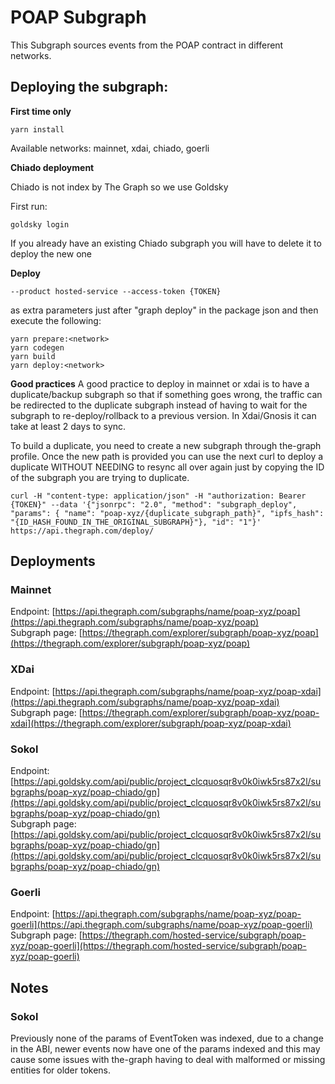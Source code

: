 # POAP Subgraph

This Subgraph sources events from the POAP contract in different networks.

## Deploying the subgraph:

**First time only**
```ssh
yarn install
```

Available networks: mainnet, xdai, chiado, goerli

**Chiado deployment**

Chiado is not index by The Graph so we use Goldsky

First run:

```ssh
goldsky login
```

If you already have an existing Chiado subgraph you will have to delete it to deploy the new one

**Deploy** 

```
--product hosted-service --access-token {TOKEN} 
```
as extra parameters just after "graph deploy" in the package json and then execute the following:

```ssh
yarn prepare:<network>
yarn codegen
yarn build
yarn deploy:<network>
```

**Good practices**
A good practice to deploy in mainnet or xdai is to have a duplicate/backup subgraph so that if something goes wrong, the traffic can be redirected to the duplicate subgraph instead of having to wait for the subgraph to re-deploy/rollback to a previous version. In Xdai/Gnosis it can take at least 2 days to sync.

To build a duplicate, you need to create a new subgraph through the-graph profile. Once the new path is provided you can use the next curl to deploy a duplicate WITHOUT NEEDING to resync all over again just by copying the ID of the subgraph you are trying to duplicate.

```ssh
curl -H "content-type: application/json" -H "authorization: Bearer {TOKEN}" --data '{"jsonrpc": "2.0", "method": "subgraph_deploy", "params": { "name": "poap-xyz/{duplicate_subgraph_path}", "ipfs_hash": "{ID_HASH_FOUND_IN_THE_ORIGINAL_SUBGRAPH}"}, "id": "1"}' https://api.thegraph.com/deploy/
```

## Deployments

### Mainnet
Endpoint: [https://api.thegraph.com/subgraphs/name/poap-xyz/poap](https://api.thegraph.com/subgraphs/name/poap-xyz/poap) \
Subgraph page: [https://thegraph.com/explorer/subgraph/poap-xyz/poap](https://thegraph.com/explorer/subgraph/poap-xyz/poap)

### XDai
Endpoint: [https://api.thegraph.com/subgraphs/name/poap-xyz/poap-xdai](https://api.thegraph.com/subgraphs/name/poap-xyz/poap-xdai) \
Subgraph page: [https://thegraph.com/explorer/subgraph/poap-xyz/poap-xdai](https://thegraph.com/explorer/subgraph/poap-xyz/poap-xdai)


### Sokol
Endpoint: [https://api.goldsky.com/api/public/project_clcquosqr8v0k0iwk5rs87x2l/subgraphs/poap-xyz/poap-chiado/gn](https://api.goldsky.com/api/public/project_clcquosqr8v0k0iwk5rs87x2l/subgraphs/poap-xyz/poap-chiado/gn) \
Subgraph page: [https://api.goldsky.com/api/public/project_clcquosqr8v0k0iwk5rs87x2l/subgraphs/poap-xyz/poap-chiado/gn](https://api.goldsky.com/api/public/project_clcquosqr8v0k0iwk5rs87x2l/subgraphs/poap-xyz/poap-chiado/gn) 

### Goerli
Endpoint: [https://api.thegraph.com/subgraphs/name/poap-xyz/poap-goerli](https://api.thegraph.com/subgraphs/name/poap-xyz/poap-goerli) \
Subgraph page: [https://thegraph.com/hosted-service/subgraph/poap-xyz/poap-goerli](https://thegraph.com/hosted-service/subgraph/poap-xyz/poap-goerli)

## Notes

### Sokol
Previously none of the params of EventToken was indexed, due to a change in the ABI, newer events now have one of the params indexed and this may cause some issues with the-graph having to deal with malformed or missing entities for older tokens.